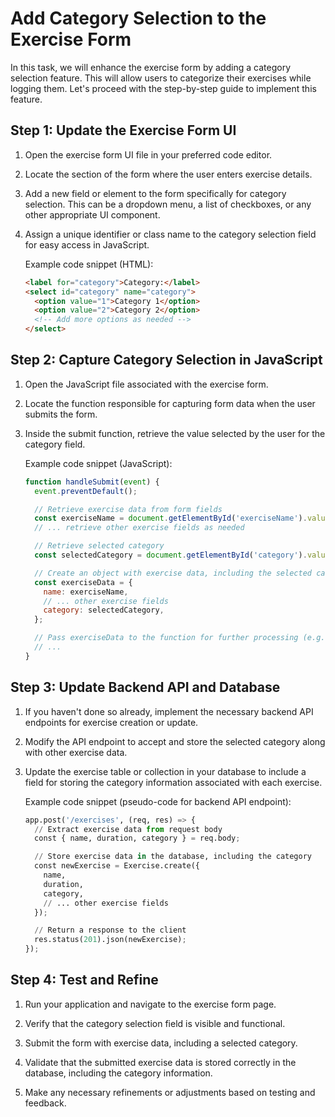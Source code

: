 # Add Category Selection to the Exercise Form

In this task, we will enhance the exercise form by adding a category selection feature. This will allow users to categorize their exercises while logging them. Let's proceed with the step-by-step guide to implement this feature.

## Step 1: Update the Exercise Form UI

1. Open the exercise form UI file in your preferred code editor.

2. Locate the section of the form where the user enters exercise details.

3. Add a new field or element to the form specifically for category selection. This can be a dropdown menu, a list of checkboxes, or any other appropriate UI component.

4. Assign a unique identifier or class name to the category selection field for easy access in JavaScript.

   Example code snippet (HTML):
   ```html
   <label for="category">Category:</label>
   <select id="category" name="category">
     <option value="1">Category 1</option>
     <option value="2">Category 2</option>
     <!-- Add more options as needed -->
   </select>
   ```

## Step 2: Capture Category Selection in JavaScript

1. Open the JavaScript file associated with the exercise form.

2. Locate the function responsible for capturing form data when the user submits the form.

3. Inside the submit function, retrieve the value selected by the user for the category field.

   Example code snippet (JavaScript):
   ```javascript
   function handleSubmit(event) {
     event.preventDefault();

     // Retrieve exercise data from form fields
     const exerciseName = document.getElementById('exerciseName').value;
     // ... retrieve other exercise fields as needed

     // Retrieve selected category
     const selectedCategory = document.getElementById('category').value;

     // Create an object with exercise data, including the selected category
     const exerciseData = {
       name: exerciseName,
       // ... other exercise fields
       category: selectedCategory,
     };

     // Pass exerciseData to the function for further processing (e.g., sending to backend)
     // ...
   }
   ```

## Step 3: Update Backend API and Database

1. If you haven't done so already, implement the necessary backend API endpoints for exercise creation or update.

2. Modify the API endpoint to accept and store the selected category along with other exercise data.

3. Update the exercise table or collection in your database to include a field for storing the category information associated with each exercise.

   Example code snippet (pseudo-code for backend API endpoint):
   ```python
   app.post('/exercises', (req, res) => {
     // Extract exercise data from request body
     const { name, duration, category } = req.body;

     // Store exercise data in the database, including the category
     const newExercise = Exercise.create({
       name,
       duration,
       category,
       // ... other exercise fields
     });

     // Return a response to the client
     res.status(201).json(newExercise);
   });
   ```

## Step 4: Test and Refine

1. Run your application and navigate to the exercise form page.

2. Verify that the category selection field is visible and functional.

3. Submit the form with exercise data, including a selected category.

4. Validate that the submitted exercise data is stored correctly in the database, including the category information.

5. Make any necessary refinements or adjustments based on testing and feedback.

